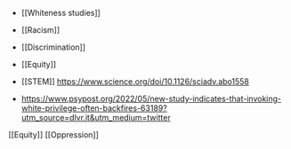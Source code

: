 - [[Whiteness studies]]
- [[Racism]]
- [[Discrimination]]
- [[Equity]]

- [[STEM]] https://www.science.org/doi/10.1126/sciadv.abo1558

- https://www.psypost.org/2022/05/new-study-indicates-that-invoking-white-privilege-often-backfires-63189?utm_source=dlvr.it&utm_medium=twitter

[[Equity]] [[Oppression]]
